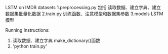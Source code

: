 LSTM on IMDB datasets
1.preprocessing.py 包括 读取数据、建立字典、建立数据集批量化数据
2.train.py 训练函数、注意模型和数据集参数
3.models LSTM模型


Running Instructions:
1) 读取数据、建立字典 make_dictionary()函数
2) 'python train.py'